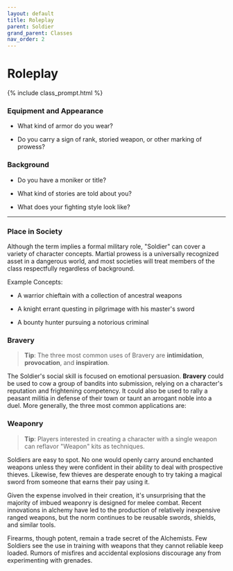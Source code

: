 ```yaml
---
layout: default
title: Roleplay
parent: Soldier
grand_parent: Classes
nav_order: 2
---
```


# Roleplay

{% include class_prompt.html %}

### Equipment and Appearance

- What kind of armor do you wear?

- Do you carry a sign of rank, storied weapon, or other marking of prowess?


### Background

- Do you have a moniker or title?

- What kind of stories are told about you?

- What does your fighting style look like? 

---

### Place in Society

Although the term implies a formal military role, "Soldier" can cover a variety of character concepts. Martial prowess is a universally recognized asset in a dangerous world, and most societies will treat members of the class respectfully regardless of background. 

Example Concepts:

* A warrior chieftain with a collection of ancestral weapons

* A knight errant questing in pilgrimage with his master's sword

* A bounty hunter pursuing a notorious criminal

### Bravery

> **Tip**: The three most common uses of Bravery are **intimidation**, **provocation**, and **inspiration**.

The Soldier's social skill is focused on emotional persuasion. **<span style="color: {{ site.soldier_color }}">Bravery</span>** could be used to cow a group of bandits into submission, relying on a character's reputation and frightening competency. It could also be used to rally a peasant militia in defense of their town or taunt an arrogant noble into a duel. More generally, the three most common applications are:

### Weaponry

> **Tip**: Players interested in creating a character with a single weapon can reflavor "Weapon" kits as techniques.

Soldiers are easy to spot. No one would openly carry around enchanted weapons unless they were confident in their ability to deal with prospective thieves. Likewise, few thieves are desperate enough to try taking a magical sword from someone that earns their pay using it. 

Given the expense involved in their creation, it's unsurprising that the majority of imbued weaponry is designed for melee combat. Recent innovations in alchemy have led to the production of relatively inexpensive ranged weapons, but the norm continues to be reusable swords, shields, and similar tools.

Firearms, though potent, remain a trade secret of the Alchemists. Few Soldiers see the use in training with weapons that they cannot reliable keep loaded. Rumors of misfires and accidental explosions discourage any from experimenting with grenades.

<!-- ### Roles

**_In combat..._**

The Soldier is often at the frontlines, terrorizing enemies and bringing ruin to those that approach. Their **<span style="color: {{ site.soldier_color }}">Strength</span>** makes them dangerous and hardy opponents.

**_Socially..._**

The Soldier is an imposing figure. They carry an air of **<span style="color: {{ site.soldier_color }}">Bravery</span>** that impresses like-minded persons and cows others. Less gruff audiences may be put off by their demeanor, seeing them as brutish and rough.

**_While exploring..._**

The Soldier provides raw muscle, breaking down obstacles by sheer force. Their abundant luck has saved many a party from unexpected traps and ambushes. -->
